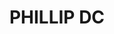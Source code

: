 ---
lastmod: '2025-04-06T06:05:20+00:00'
latitude: -35.351693
layout: suburb
longitude: 149.092601
postcode: '2606'
state: ACT
title: PHILLIP DC
url: /act/phillip-dc/
---